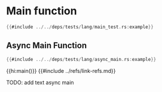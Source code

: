 # Main function

```rust
{{#include ../../deps/tests/lang/main_test.rs:example}}
```

## Async Main Function

```rust
{{#include ../../deps/tests/lang/async_main.rs:example}}
```

{{hi:main()}}
{{#include ../refs/link-refs.md}}
<div class="hidden">
TODO: add text
async main
</div>
